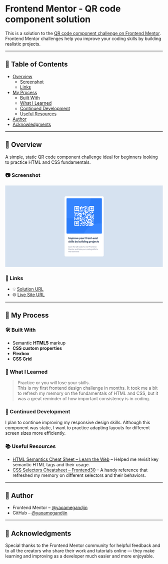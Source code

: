 # Frontend Mentor - QR code component solution

This is a solution to the [QR code component challenge on Frontend Mentor](https://www.frontendmentor.io/challenges/qr-code-component-iux_sIO_H). Frontend Mentor challenges help you improve your coding skills by building realistic projects.

---

## 📑 Table of Contents

- [Overview](#overview)
  - [Screenshot](#screenshot)
  - [Links](#links)
- [My Process](#my-process)
  - [Built With](#built-with)
  - [What I Learned](#what-i-learned)
  - [Continued Development](#continued-development)
  - [Useful Resources](#useful-resources)
- [Author](#author)
- [Acknowledgments](#acknowledgments)

---

## 📌 Overview

A simple, static QR code component challenge ideal for beginners looking to practice HTML and CSS fundamentals.

### 📷 Screenshot

![QR code component screenshot](image.png)

### 🔗 Links

- 💡 [Solution URL](https://www.frontendmentor.io/solutions/responsive-qr-code-component-using-html-css-and-flexbox-p3Vm5FogQH)
- 🌐 [Live Site URL](https://qr-code-component-ya.netlify.app)

---

## 🔧 My Process

### 🛠️ Built With

- Semantic **HTML5** markup
- **CSS custom properties**
- **Flexbox**
- **CSS Grid**

### 🧠 What I Learned

> Practice or you will lose your skills.  
> This is my first frontend design challenge in months. It took me a bit to refresh my memory on the fundamentals of HTML and CSS, but it was a great reminder of how important consistency is in coding.

### 🔄 Continued Development

I plan to continue improving my responsive design skills. Although this component was static, I want to practice adapting layouts for different screen sizes more efficiently.

### 📚 Useful Resources

- [HTML Semantics Cheat Sheet – Learn the Web](https://learntheweb.courses) – Helped me revisit key semantic HTML tags and their usage.
- [CSS Selectors Cheatsheet – Frontend30](https://frontend30.com/css-selectors-cheatsheet/) – A handy reference that refreshed my memory on different selectors and their behaviors.

---

## 👤 Author

- Frontend Mentor – [@yaoamegandjin](https://www.frontendmentor.io/profile/yaoamegandjin)
- GitHub – [@yaoamegandjin](https://github.com/yaoamegandjin)

---
## 🙏 Acknowledgments

Special thanks to the Frontend Mentor community for helpful feedback and to all the creators who share their work and tutorials online — they make learning and improving as a developer much easier and more enjoyable.
